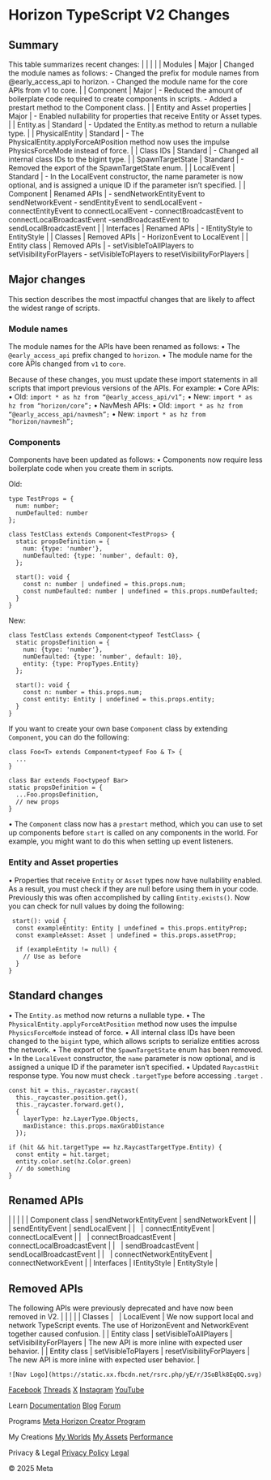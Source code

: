 # Horizon TypeScript V2 Changes

## Summary

 This table summarizes recent changes:
|  |
|  |
| Modules | Major | Changed the module names as follows: - Changed the prefix for module names from @early_access_api to horizon. - Changed the module name for the core APIs from v1 to core. |
| Component | Major | - Reduced the amount of boilerplate code required to create components in scripts. - Added a prestart method to the Component class. |
| Entity and Asset properties | Major | - Enabled nullability for properties that receive Entity or Asset types. |
| Entity.as | Standard | - Updated the Entity.as method to return a nullable type. |
| PhysicalEntity | Standard | - The PhysicalEntity.applyForceAtPosition method now uses the impulse PhysicsForceMode instead of force. |
| Class IDs | Standard | - Changed all internal class IDs to the bigint type. |
| SpawnTargetState | Standard | - Removed the export of the SpawnTargetState enum. |
| LocalEvent | Standard | - In the LocalEvent constructor, the name parameter is now optional, and is assigned a unique ID if the parameter isn’t specified. |
| Component | Renamed APIs | - sendNetworkEntityEvent to sendNetworkEvent - sendEntityEvent to sendLocalEvent -connectEntityEvent to connectLocalEvent - connectBroadcastEvent to connectLocalBroadcastEvent -sendBroadcastEvent to sendLocalBroadcastEvent |
| Interfaces | Renamed APIs | - IEntityStyle to EntityStyle |
| Classes | Removed APIs | - HorizonEvent to LocalEvent |
| Entity class | Removed APIs | - setVisibleToAllPlayers to setVisibilityForPlayers - setVisibleToPlayers to resetVisibilityForPlayers |

## Major changes

 This section describes the most impactful changes that are likely to affect the
widest range of scripts.  
### Module names

 The module names for the APIs have been renamed as follows:
• The `@early_access_api` prefix changed to `horizon`.
• The module name for the core APIs changed from `v1` to `core`.

 Because of these changes, you must update these import statements in all scripts
that import previous versions of the APIs. For example:
• Core APIs:
  • Old: `import * as hz from “@early_access_api/v1”;`
  • New: `import * as hz from “horizon/core”;`
• NavMesh APIs:
  • Old: `import * as hz from “@early_access_api/navmesh”;`
  • New: `import * as hz from “horizon/navmesh”;`

  
### Components

 Components have been updated as follows:
• Components now require less boilerplate code when you create them in scripts.

 Old:  
```
type TestProps = {
  num: number;
  numDefaulted: number
};

class TestClass extends Component<TestProps> {
  static propsDefinition = {
    num: {type: 'number'},
    numDefaulted: {type: 'number', default: 0},
  };

  start(): void {
    const n: number | undefined = this.props.num;
    const numDefaulted: number | undefined = this.props.numDefaulted;
  }
}
```
 New:  
```
class TestClass extends Component<typeof TestClass> {
  static propsDefinition = {
    num: {type: 'number'},
    numDefaulted: {type: 'number', default: 10},
    entity: {type: PropTypes.Entity}
  };

  start(): void {
    const n: number = this.props.num;
    const entity: Entity | undefined = this.props.entity;
  }
}
```
 If you want to create your own base `Component` class by extending `Component`, you can do the following:  
```
class Foo<T> extends Component<typeof Foo & T> {
  ...
}

class Bar extends Foo<typeof Bar>
static propsDefinition = {
  ...Foo.propsDefinition,
  // new props
}
```

• The `Component` class now has a `prestart` method, which you can use to set up components before `start` is called on any components in the world. For example, you might want to do
this when setting up event listeners.
### Entity and Asset properties


• Properties that receive `Entity` or `Asset` types now have nullability enabled. As a result, you must check if they are
null before using them in your code. Previously this was often accomplished by
calling `Entity.exists()`. Now you can check for null values by doing the following:

  
```
 start(): void {
  const exampleEntity: Entity | undefined = this.props.entityProp;
  const exampleAsset: Asset | undefined = this.props.assetProp;

  if (exampleEntity != null) {
    // Use as before
  }
}
```
  
## Standard changes


• The `Entity.as` method now returns a nullable type.
• The `PhysicalEntity.applyForceAtPosition` method now uses the impulse `PhysicsForceMode` instead of force.
• All internal class IDs have been changed to the `bigint` type, which allows scripts to serialize entities across the network.
• The export of the `SpawnTargetState` enum has been removed.
• In the `LocalEvent` constructor, the `name` parameter is now optional, and is assigned a unique ID if the parameter isn’t
specified.
• Updated `RaycastHit` response type. You now must check `.targetType` before accessing `.target` .

  
```
const hit = this._raycaster.raycast(
  this._raycaster.position.get(),
  this._raycaster.forward.get(),
  {
    layerType: hz.LayerType.Objects,
    maxDistance: this.props.maxGrabDistance
  });

if (hit && hit.targetType == hz.RaycastTargetType.Entity) {
  const entity = hit.target;
  entity.color.set(hz.Color.green)
  // do something
}
```
## Renamed APIs


|  |
|  |
| Component class | sendNetworkEntityEvent | sendNetworkEvent |
|   | sendEntityEvent | sendLocalEvent |
|   | connectEntityEvent | connectLocalEvent |
|   | connectBroadcastEvent | connectLocalBroadcastEvent |
|   | sendBroadcastEvent | sendLocalBroadcastEvent |
|   | connectNetworkEntityEvent | connectNetworkEvent |
| Interfaces | IEntityStyle | EntityStyle |

  
## Removed APIs

 The following APIs were previously deprecated and have now been removed in V2.
|  |
|  |
| Classes |   | LocalEvent | We now support local and network TypeScript events. The use of HorizonEvent and NetworkEvent together caused confusion. |
| Entity class | setVisibleToAllPlayers | setVisibilityForPlayers | The new API is more inline with expected user behavior. |
| Entity class | setVisibleToPlayers | resetVisibilityForPlayers | The new API is more inline with expected user behavior. |

    ![Nav Logo](https://static.xx.fbcdn.net/rsrc.php/yE/r/3SoBlk8EqOQ.svg)


[Facebook](https://www.facebook.com/MetaHorizon/)
[Threads](https://www.threads.com/@metahorizon)
[X](https://x.com/MetaHorizon)
[Instagram](https://www.instagram.com/metahorizon/)
[YouTube](https://www.youtube.com/@MetaQuestVR)

 Learn
[Documentation](https://developers.meta.com/horizon-worlds/learn/documentation/)
[Blog](https://developers.meta.com/horizon/blog/)
[Forum](https://communityforums.atmeta.com/t5/Creator-Forum/ct-p/Meta_Horizon_Creator_Forums)

 Programs
[Meta Horizon Creator Program](https://developers.meta.com/horizon-worlds/programs/)

 My Creations
[My Worlds](https://horizon.meta.com/creator/worlds_all/?utm_source=horizon_worlds_creator)
[My Assets](https://horizon.meta.com/creator/assets/?utm_source=horizon_worlds_creator)
[Performance](https://horizon.meta.com/creator/performance/traces/?utm_source=horizon_worlds_creator)

 Privacy & Legal
[Privacy Policy](https://www.meta.com/legal/privacy-policy/)
[Legal](https://www.meta.com/legal/supplemental-terms-of-service/)

 © 2025 Meta

